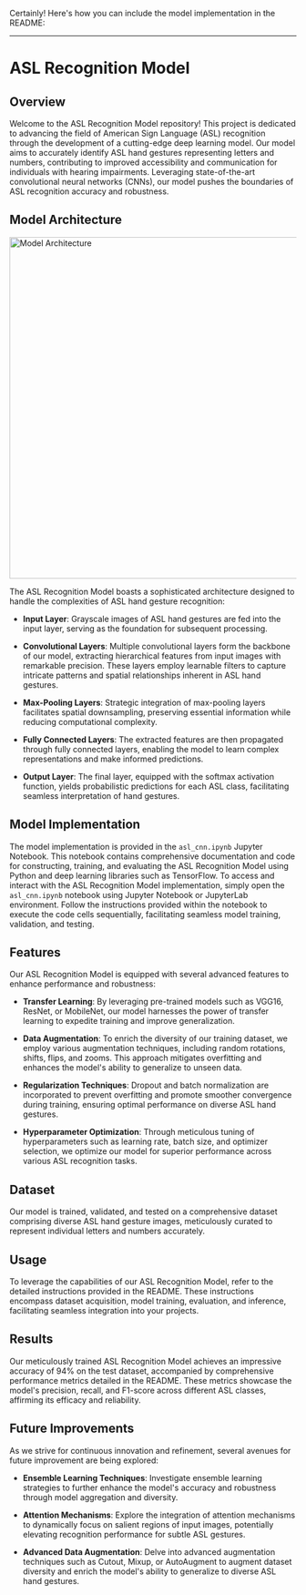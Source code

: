 Certainly! Here's how you can include the model implementation in the README:

---

# ASL Recognition Model

## Overview

Welcome to the ASL Recognition Model repository! This project is dedicated to advancing the field of American Sign Language (ASL) recognition through the development of a cutting-edge deep learning model. Our model aims to accurately identify ASL hand gestures representing letters and numbers, contributing to improved accessibility and communication for individuals with hearing impairments. Leveraging state-of-the-art convolutional neural networks (CNNs), our model pushes the boundaries of ASL recognition accuracy and robustness.

## Model Architecture


<img src="https://github.com/ali-essam2002/asl_sign_language_translator_1_2024/assets/111967131/f869ce87-29f6-453d-ae65-ff6f4f798be2" alt="Model Architecture" width="600">


The ASL Recognition Model boasts a sophisticated architecture designed to handle the complexities of ASL hand gesture recognition:

- **Input Layer**: Grayscale images of ASL hand gestures are fed into the input layer, serving as the foundation for subsequent processing.

- **Convolutional Layers**: Multiple convolutional layers form the backbone of our model, extracting hierarchical features from input images with remarkable precision. These layers employ learnable filters to capture intricate patterns and spatial relationships inherent in ASL hand gestures.

- **Max-Pooling Layers**: Strategic integration of max-pooling layers facilitates spatial downsampling, preserving essential information while reducing computational complexity.

- **Fully Connected Layers**: The extracted features are then propagated through fully connected layers, enabling the model to learn complex representations and make informed predictions.

- **Output Layer**: The final layer, equipped with the softmax activation function, yields probabilistic predictions for each ASL class, facilitating seamless interpretation of hand gestures.

## Model Implementation

The model implementation is provided in the `asl_cnn.ipynb` Jupyter Notebook. This notebook contains comprehensive documentation and code for constructing, training, and evaluating the ASL Recognition Model using Python and deep learning libraries such as TensorFlow.
To access and interact with the ASL Recognition Model implementation, simply open the `asl_cnn.ipynb` notebook using Jupyter Notebook or JupyterLab environment. Follow the instructions provided within the notebook to execute the code cells sequentially, facilitating seamless model training, validation, and testing.

## Features

Our ASL Recognition Model is equipped with several advanced features to enhance performance and robustness:

- **Transfer Learning**: By leveraging pre-trained models such as VGG16, ResNet, or MobileNet, our model harnesses the power of transfer learning to expedite training and improve generalization.

- **Data Augmentation**: To enrich the diversity of our training dataset, we employ various augmentation techniques, including random rotations, shifts, flips, and zooms. This approach mitigates overfitting and enhances the model's ability to generalize to unseen data.

- **Regularization Techniques**: Dropout and batch normalization are incorporated to prevent overfitting and promote smoother convergence during training, ensuring optimal performance on diverse ASL hand gestures.

- **Hyperparameter Optimization**: Through meticulous tuning of hyperparameters such as learning rate, batch size, and optimizer selection, we optimize our model for superior performance across various ASL recognition tasks.

## Dataset

Our model is trained, validated, and tested on a comprehensive dataset comprising diverse ASL hand gesture images, meticulously curated to represent individual letters and numbers accurately.

## Usage

To leverage the capabilities of our ASL Recognition Model, refer to the detailed instructions provided in the README. These instructions encompass dataset acquisition, model training, evaluation, and inference, facilitating seamless integration into your projects.

## Results

Our meticulously trained ASL Recognition Model achieves an impressive accuracy of 94% on the test dataset, accompanied by comprehensive performance metrics detailed in the README. These metrics showcase the model's precision, recall, and F1-score across different ASL classes, affirming its efficacy and reliability.

## Future Improvements

As we strive for continuous innovation and refinement, several avenues for future improvement are being explored:

- **Ensemble Learning Techniques**: Investigate ensemble learning strategies to further enhance the model's accuracy and robustness through model aggregation and diversity.

- **Attention Mechanisms**: Explore the integration of attention mechanisms to dynamically focus on salient regions of input images, potentially elevating recognition performance for subtle ASL gestures.

- **Advanced Data Augmentation**: Delve into advanced augmentation techniques such as Cutout, Mixup, or AutoAugment to augment dataset diversity and enrich the model's ability to generalize to diverse ASL hand gestures.

